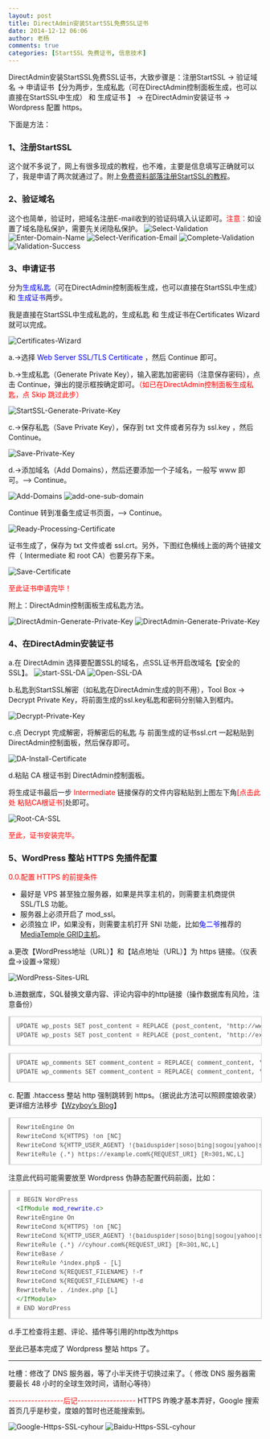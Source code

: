 ```yaml
---
layout: post
title: DirectAdmin安装StartSSL免费SSL证书
date: 2014-12-12 06:06
author: 老杨
comments: true
categories: [StartSSL 免费证书, 信息技术]
---
```

DirectAdmin安装StartSSL免费SSL证书，大致步骤是：注册StartSSL -> 验证域名 -> 申请证书【分为两步，生成私匙（可在DirectAdmin控制面板生成，也可以直接在StartSSL中生成） 和 生成证书 】 -> 在DirectAdmin安装证书 -> Wordpress 配置 https。
<!--more-->
下面是方法：

<h3>1、注册StartSSL</h3>
这个就不多说了，网上有很多现成的教程，也不难，主要是信息填写正确就可以了，我是申请了两次就通过了。附上<a href="http://www.freehao123.com/startssl-ssl/" target="_blank" rel="nofollow">免费资料部落注册StartSSL的教程</a>。

<h3>2、验证域名</h3>
这个也简单，验证时，把域名注册E-mail收到的验证码填入认证即可。<span style = "color:red;">注意：</span>如设置了域名隐私保护，需要先关闭隐私保护。

<img src="/wp-content/uploads/2014/12/Select-Validation.png" alt=" Select-Validation " />

<img src="/wp-content/uploads/2014/12/Enter-Domain-Name.png" alt=" Enter-Domain-Name " />

<img src="/wp-content/uploads/2014/12/Select-Verification-Email.png" alt=" Select-Verification-Email " />

<img src="/wp-content/uploads/2014/12/Complete-Validation.png" alt=" Complete-Validation " />

<img src="/wp-content/uploads/2014/12/Validation-Success.png" alt=" Validation-Success " />


<h3>3、申请证书</h3>
分为<span style = "color:blue;">生成私匙</span>（可在DirectAdmin控制面板生成，也可以直接在StartSSL中生成） 和 <span style = "color:blue;">生成证书</span>两步。

我是直接在StartSSL中生成私匙的，生成私匙 和 生成证书在Certificates Wizard就可以完成。

<img src="/wp-content/uploads/2014/12/Certificates-Wizard.png" alt=" Certificates-Wizard " />

a.->选择 <span style = "color:blue;">Web Server SSL/TLS Certiticate</span> ，然后 Continue 即可。

b.->生成私匙（Generate Private Key），输入密匙加密密码（注意保存密码），点击 Continue，弹出的提示框按确定即可。<span style = "color:red;">（如已在DirectAdmin控制面板生成私匙，点 Skip 跳过此步）</span>

<img src="/wp-content/uploads/2014/12/StartSSL-Generate-Private-Key.png" alt=" StartSSL-Generate-Private-Key " />

c.->保存私匙（Save Private Key），保存到 txt 文件或者另存为 ssl.key ，然后 Continue。

<img src="/wp-content/uploads/2014/12/Save-Private-Key.png" alt=" Save-Private-Key " />

d.->添加域名（Add Domains），然后还要添加一个子域名，一般写 www 即可。--> Continue。 

<img src="/wp-content/uploads/2014/12/Add-Domains.png" alt=" Add-Domains " />

<img src="/wp-content/uploads/2014/12/add-one-sub-domain.png" alt=" add-one-sub-domain " />


Continue 转到准备生成证书页面，--> Continue。

<img src="/wp-content/uploads/2014/12/Ready-Processing-Certificate.png" alt=" Ready-Processing-Certificate " />

证书生成了，保存为 txt 文件或者 ssl.crt。另外，下图红色横线上面的两个链接文件（ Intermediate 和 root CA）也要另存下来。

<img src="/wp-content/uploads/2014/12/Save-Certificate.png" alt=" Save-Certificate " />

<span style = "color:red;">至此证书申请完毕！</span>

附上：DirectAdmin控制面板生成私匙方法。

<img src="/wp-content/uploads/2014/12/DirectAdmin-Generate-Private-Key-1.png" alt=" DirectAdmin-Generate-Private-Key " />

<img src="/wp-content/uploads/2014/12/DirectAdmin-Generate-Private-Key-2.png" alt=" DirectAdmin-Generate-Private-Key " />


<h3>4、在DirectAdmin安装证书</h3>
a.在 DirectAdmin 选择要配置SSL的域名，点SSL证书开启改域名【安全的SSL】。

<img src="/wp-content/uploads/2014/12/start-SSL-DA.png" alt=" start-SSL-DA " />

<img src="/wp-content/uploads/2014/12/Open-SSL-DA.png" alt=" Open-SSL-DA " />

b.私匙到StartSSL解密（如私匙在DirectAdmin生成的则不用），Tool Box -> Decrypt Private Key，将前面生成的ssl.key私匙和密码分别输入到框内。

<img src="/wp-content/uploads/2014/12/Decrypt-Private-Key.png" alt=" Decrypt-Private-Key " /> 

c.点 Decrypt 完成解密，将解密后的私匙 与 前面生成的证书ssl.crt 一起粘贴到DirectAdmin控制面板，然后保存即可。

<img src="/wp-content/uploads/2014/12/DA-Install-Certificate.png" alt=" DA-Install-Certificate " /> 

d.粘贴 CA 根证书到 DirectAdmin控制面板。

将生成证书最后一步 <span style = "color:red;">Intermediate</span> 链接保存的文件内容粘贴到上图左下角<span style = "color:red;">[点击此处 粘贴CA根证书]</span>处即可。

<img src="/wp-content/uploads/2014/12/Root-CA-SSL.png" alt=" Root-CA-SSL " /> 

<span style = "color:red;">至此，证书安装完毕。</span>

<h3>5、WordPress 整站 HTTPS 免插件配置</h3>

<span style = "color:red;">0.0.配置 HTTPS 的前提条件</span>
<ul>
	<li>最好是 VPS 甚至独立服务器，如果是共享主机的，则需要主机商提供 SSL/TLS 功能。</li>
	<li>服务器上必须开启了 mod_ssl。</li>
	<li>必须独立 IP，如果没有，则需要主机打开 SNI 功能，比如<span style = "color:blue;">兔二爷</span>推荐的 <a href="https://too2ye.com/3002" target="_blank">MediaTemple GRID主机</a>。</li>
</ul>

a.更改【WordPress地址（URL）】和【站点地址（URL）】为 https 链接。（仪表盘->设置->常规）

<img src="/wp-content/uploads/2014/12/WordPress-Sites-URL.png" alt=" WordPress-Sites-URL " /> 

b.进数据库，SQL替换文章内容、评论内容中的http链接（操作数据库有风险，注意备份）

<pre style="margin:15px 0;font:100 12px/18px monaco, andale mono, courier new;padding:10px 12px;border:#ccc 1px solid;border-left-width:4px;background-color:#fefefe;box-shadow:0 0 4px #eee;word-break:break-all;word-wrap:break-word;color:#444">UPDATE wp_posts SET post_content = REPLACE (post_content, 'http://www.example.com', 'https://www.example.com');   <br>UPDATE wp_posts SET post_content = REPLACE (post_content, 'http://example.com', 'https://example.com');   <br></pre>

<pre style="margin:15px 0;font:100 12px/18px monaco, andale mono, courier new;padding:10px 12px;border:#ccc 1px solid;border-left-width:4px;background-color:#fefefe;box-shadow:0 0 4px #eee;word-break:break-all;word-wrap:break-word;color:#444">UPDATE wp_comments SET comment_content = REPLACE( comment_content, 'http://cyhour.com/', '//cyhour.com/' );<br>UPDATE wp_comments SET comment_content = REPLACE( comment_content, 'http://www.cyhour.com/', 'https://www.cyhour.com/' );</pre>

c. 配置 .htaccess 整站 http 强制跳转到 https。（据说此方法可以照顾度娘收录）更详细方法移步【<a href="https://wzyboy.im/post/799.html" target="_blank">Wzyboy’s Blog</a>】

<pre style="margin:15px 0;font:100 12px/18px monaco, andale mono, courier new;padding:10px 12px;border:#ccc 1px solid;border-left-width:4px;background-color:#fefefe;box-shadow:0 0 4px #eee;word-break:break-all;word-wrap:break-word;color:#444">RewriteEngine On<br>RewriteCond %{HTTPS} !on [NC]<br>RewriteCond %{HTTP_USER_AGENT} !(baiduspider|soso|bing|sogou|yahoo|sohu-search|yodao|robozilla|msnbot|msie|feedburner) [NC]<br>RewriteRule (.*) https://example.com%{REQUEST_URI} [R=301,NC,L]</pre>

注意此代码可能需要放至 Wordpress 伪静态配置代码前面，比如：

<pre style="margin:15px 0;font:100 12px/18px monaco, andale mono, courier new;padding:10px 12px;border:#ccc 1px solid;border-left-width:4px;background-color:#fefefe;box-shadow:0 0 4px #eee;word-break:break-all;word-wrap:break-word;color:#444"># BEGIN WordPress<br><span style="color:#170">&lt;IfModule</span> <span style="color:#00c">mod_rewrite.c</span><span style="color:#170">&gt;</span><br>RewriteEngine On<br>RewriteCond %{HTTPS} !on [NC]<br>RewriteCond %{HTTP_USER_AGENT} !(baiduspider|soso|bing|sogou|yahoo|sohu-search|yodao|robozilla|msnbot|msie|feedburner) [NC]<br>RewriteRule (.*) //cyhour.com%{REQUEST_URI} [R=301,NC,L]<br>RewriteBase /<br>RewriteRule ^index.php$ - [L]<br>RewriteCond %{REQUEST_FILENAME} !-f<br>RewriteCond %{REQUEST_FILENAME} !-d<br>RewriteRule . /index.php [L]<br><span style="color:#170">&lt;/IfModule</span><span style="color:#170">&gt;</span><br># END WordPress</pre>

d.手工检查将主题、评论、插件等引用的http改为https

至此已基本完成了 Wordpress 整站 https 了。

-----------------------------------------
吐槽：修改了 DNS 服务器，等了小半天终于切换过来了。（ 修改 DNS 服务器需要最长 48 小时的全球生效时间，请耐心等待）

<span style = "color:red;">-----------------后记------------------</span>
HTTPS 昨晚才基本弄好，Google 搜索首页几乎是秒变，度娘的暂时也还能搜索到。

<img src="//cyhour.com/wp-content/uploads/2014/12/Google-Https-SSL-cyhour.png" alt=" Google-Https-SSL-cyhour " />

<img src="//cyhour.com/wp-content/uploads/2014/12/Baidu-Https-SSL-cyhour.png" alt=" Baidu-Https-SSL-cyhour " />
